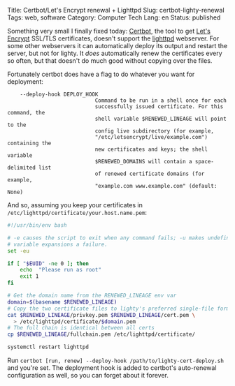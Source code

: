 Title: Certbot/Let's Encrypt renewal + Lighttpd
Slug: certbot-lighty-renewal
Tags: web, software
Category: Computer Tech
Lang: en
Status: published

Something very small I finally fixed today: [Certbot](https://certbot.eff.org/), the tool to get [Let's Encrypt](https://letsencrypt.org) SSL/TLS certificates, doesn't support the [lighttpd](https://lighttpd.net) webserver. For some other webservers it can automatically deploy its output and restart the server, but not for lighty. It *does* automatically renew the certificates every so often, but that doesn't do much good without copying over the files.

Fortunately certbot does have a flag to do whatever you want for deployment:

```man
    --deploy-hook DEPLOY_HOOK
                            Command to be run in a shell once for each
                            successfully issued certificate. For this command, the
                            shell variable $RENEWED_LINEAGE will point to the
                            config live subdirectory (for example,
                            "/etc/letsencrypt/live/example.com") containing the
                            new certificates and keys; the shell variable
                            $RENEWED_DOMAINS will contain a space-delimited list
                            of renewed certificate domains (for example,
                            "example.com www.example.com" (default: None)
```

And so, assuming you keep your certificates in `/etc/lighttpd/certificate/your.host.name.pem`:

```sh
#!/usr/bin/env bash

# -e causes the script to exit when any command fails; -u makes undefined
# variable expansions a failure.
set -eu

if [ "$EUID" -ne 0 ]; then
    echo  "Please run as root"
    exit 1
fi

# Get the domain name from the RENEWED_LINEAGE env var
domain=$(basename $RENEWED_LINEAGE)
# Copy the two certificate files to lighty's preferred single-file format
cat $RENEWED_LINEAGE/privkey.pem $RENEWED_LINEAGE/cert.pem \
  > /etc/lighttpd/certificate/$domain.pem
# The full chain is identical between all certs
cp $RENEWED_LINEAGE/fullchain.pem /etc/lighttpd/certificate/

systemctl restart lighttpd
```

Run `certbot [run, renew] --deploy-hook /path/to/lighty-cert-deploy.sh` and you're set. The deployment hook is added to certbot's auto-renewal configuration as well, so you can forget about it forever.
